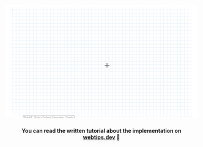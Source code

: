 <h1 align="center">
    <img src="https://github.com/flowforfrank/robotjs/blob/master/seed.gif?raw=true" alt="Drawing with RobotJS" />
</h1>
<h4 align="center">You can read the written tutorial about the implementation on <strong><a href="https://www.webtips.dev/drawing-with-robot-js">webtips.dev</a></strong> 🎨</h4>
